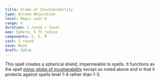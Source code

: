 ```yaml
---
title: Globe of Invulnerability
type: Arcane Abjuration
level: Magic user 6
range: 0
duration: 1 round / level
aoe: Sphere, 5 ft radius
components: V, S, M
cast: 1 round
save: None
draft: false
---
```


This spell creates a spherical shield, impermeable to spells. It functions as the spell [minor globe of invulnerability](/srd/spells/magic-user/minor-globe-of-invulnerability) except as noted above and in that it protects against spells level 1-4 rather than 1-3.
